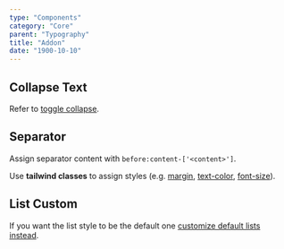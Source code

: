 ```yaml
---
type: "Components"
category: "Core"
parent: "Typography"
title: "Addon"
date: "1900-10-10"
---
```


## Collapse Text

Refer to [toggle collapse](/components/toggle/animation#collapse).

## Separator

Assign separator content with `before:content-['<content>']`.

Use **tailwind classes** to assign styles (e.g. [margin](https://tailwindcss.com/docs/margin), [text-color](https://tailwindcss.com/docs/text-color), [font-size](https://tailwindcss.com/docs/font-size)).

<demo>
  <demoinline src="demos/components/typography/separator">
  </demoinline>
</demo>

## List Custom

If you want the list style to be the default one [customize default lists instead](/components/typography/content#list).

<demo>
  <demoinline src="demos/components/typography/listcustom">
  </demoinline>
</demo>
